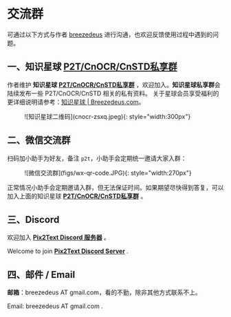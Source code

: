 
# 交流群
可通过以下方式与作者 [breezedeus](https://github.com/breezedeus) 进行沟通，也欢迎反馈使用过程中遇到的问题。

## 一、知识星球 [**P2T/CnOCR/CnSTD私享群**](https://t.zsxq.com/FEYZRJQ)

作者维护 **知识星球** [**P2T/CnOCR/CnSTD私享群**](https://t.zsxq.com/FEYZRJQ) ，欢迎加入。**知识星球私享群**会陆续发布一些 P2T/CnOCR/CnSTD 相关的私有资料。
关于星球会员享受福利的更详细说明请参考：[知识星球 | Breezedeus.com](https://www.breezedeus.com/article/zsxq)。

<figure markdown>
![知识星球二维码](cnocr-zsxq.jpeg){: style="width:300px"}
</figure>


## 二、微信交流群

扫码加小助手为好友，备注 `p2t`，小助手会定期统一邀请大家入群：

<figure markdown>
![微信交流群](figs/wx-qr-code.JPG){: style="width:270px"}
</figure>

正常情况小助手会定期邀请入群，但无法保证时间。如果期望尽快得到答复，可以加入上面的知识星球 [**P2T/CnOCR/CnSTD私享群**](https://t.zsxq.com/FEYZRJQ) 。


## 三、Discord

欢迎加入 [**Pix2Text Discord 服务器**](https://discord.gg/GgD87WM8Tf) 。

Welcome to join [**Pix2Text Discord Server**](https://discord.gg/GgD87WM8Tf) .


## 四、邮件 / Email

**邮箱**：breezedeus AT gmail.com，看的不勤，除非其他方式联系不上。

Email: breezedeus AT gmail.com .
